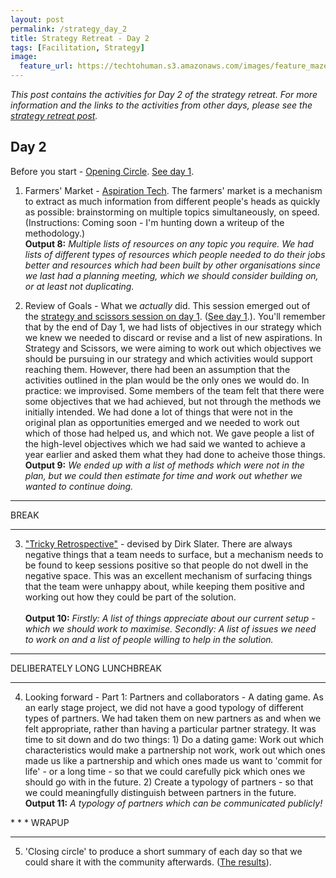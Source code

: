 ```yaml
---
layout: post
permalink: /strategy_day_2
title: Strategy Retreat - Day 2 
tags: [Facilitation, Strategy]
image: 
  feature_url: https://techtohuman.s3.amazonaws.com/images/feature_maze.jpg
---
```


<em>This post contains the activities for Day 2 of the strategy retreat. For more information and the links to the activities from other days, please see the [strategy retreat post](https://techtohuman.com/strategy_retreat/).</em> 

## Day 2

Before you start - <a href="http://facilitation.aspirationtech.org/index.php?title=Facilitation:Opening_Circle" target="_blank">Opening Circle</a>. <a href="https://techtohuman.com/strategy_day_1">See day 1</a>. 

1. Farmers' Market - [Aspiration Tech](https://aspirationtech.org/). The farmers' market is a mechanism to extract as much information from different people's heads as quickly as possible: brainstorming on multiple topics simultaneously, on speed. (Instructions: Coming soon - I'm hunting down a writeup of the methodology.) <a name="output8"></a><br><strong>Output 8:</strong> <em> Multiple lists of resources on any topic you require. We had lists of different types of resources which people needed to do their jobs better and resources which had been built by other organisations since we last had a planning meeting, which we should consider building on, or at least not duplicating. </em>

2. Review of Goals - What we *actually* did. This session emerged out of the [strategy and scissors session on day 1](https://techtohuman.com/strategy_day_1/). (<a href="https://techtohuman.com/strategy_day_1">See day 1</a>.). You'll remember that by the end of Day 1, we had lists of objectives in our strategy which we knew we needed to discard or revise and a list of new aspirations. In Strategy and Scissors, we were aiming to work out which objectives we should be pursuing in our strategy and which activities would support reaching them. However, there had been an assumption that the activities outlined in the plan would be the only ones we would do. In practice: we improvised. Some members of the team felt that there were some objectives that we had achieved, but not through the methods we initially intended. We had done a lot of things that were not in the original plan as opportunities emerged and we needed to work out which of those had helped us, and which not. We gave people a list of the high-level objectives which we had said we wanted to achieve a year earlier and asked them what they had done to acheive those things.  <a name="output9"></a><br><strong>Output 9:</strong> <em> We ended up with a list of methods which were not in the plan, but we could then estimate for time and work out whether we wanted to continue doing. </em>

* * *
BREAK 

* * *

<ol start="3">

<li> <a href="https://techtohuman.com/tricky_retrospective/">"Tricky Retrospective"</a> - devised by Dirk Slater. There are always negative things that a team needs to surface, but a mechanism needs to be found to keep sessions positive so that people do not dwell in the negative space. This was an excellent mechanism of surfacing things that the team were unhappy about, while keeping them positive and working out how they could be part of the solution. </li> <a name="output10"></a><br><strong>Output 10:</strong> <em> Firstly: A list of things appreciate about our current setup - which we should work to maximise. Secondly: A list of issues we need to work on and a list of people willing to help in the solution.  </em>


</ol> 


* * *
DELIBERATELY LONG LUNCHBREAK 

* * *
<ol start="4">

<li> Looking forward - Part 1: Partners and collaborators - A dating game. As an early stage project, we did not have a good typology of different types of partners. We had taken them on new partners as and when we felt appropriate, rather than having a particular partner strategy. It was time to sit down and do two things: 1) Do a dating game: Work out which characteristics would make a partnership not work, work out which ones made us like a partnership and which ones made us want to 'commit for life' - or a long time - so that we could carefully pick which ones we should go with in the future. 2) Create a typology of partners - so that we could meaningfully distinguish between partners in the future.   <a name="output11"></a><br><strong>Output 11:</strong> <em> A typology of partners which can be communicated publicly! </em></li> 

</ol>
* * *
WRAPUP 

* * *

<ol start="5">

<li>'Closing circle' to produce a short summary of each day so that we could share it with the community afterwards. (<a href="http://schoolofdata.org/2014/11/05/school-of-data-retreat-roundup/">The results</a>).  </li>
</ol>

